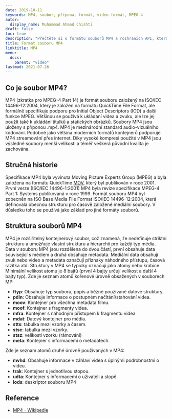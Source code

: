 ```yaml
---
date: 2019-10-11
keywords: MP4, soubor, přípona, formát, video formát, MPEG-4
autor:
  display_name: Muhammad Ahmad Chishti
draft: false
toc: true
description: "Přečtěte si o formátu souborů MP4 a rozhraních API, která mohou vytvářet a otevírat soubory MP4."
title: Formát souboru MP4
linktitle: MP4
menu:
  docs:
    parent: "video"
lastmod: 2021-07-26
---
```


## Co je soubor MP4? ##

MP4 (zkratka pro MPEG-4 Part 14) je formát souboru založený na ISO/IEC 14496-12:2004, který je založen na formátu QuickTime File Format, ale formálně specifikuje podporu pro Initial Object Descriptors (IOD) a další funkce MPEG. Většinou se používá k ukládání videa a zvuku, ale lze jej použít také k ukládání titulků a statických obrázků. Soubory MP4 jsou uloženy s příponou .mp4. MP4 je mezinárodní standard audio-vizuálního kódování. Podobně jako většina moderních formátů kontejnerů podporuje MP4 streamování přes internet. Díky vysoké kompresi použité v MP4 jsou výsledné soubory menší velikosti a téměř veškerá původní kvalita je zachována.

## Stručná historie ##

Specifikace MP4 byla vyvinuta Moving Picture Experts Group (MPEG) a byla založena na formátu QuickTime [MOV](/cs/video/mov/), který byl publikován v roce 2001. První verze (ISO/IEC 14496-1:2001) MP4 byla revize specifikace MPEG-4 Part 1: Systems publikovaná v roce 1999. Formát souboru MP4 byl zobecněn na ISO Base Media File Format ISO/IEC 14496-12:2004, která definovala obecnou strukturu pro časově založené mediální soubory. V důsledku toho se používá jako základ pro jiné formáty souborů.

## Struktura souborů MP4 ##

MP4 je rozšiřitelný kontejnerový soubor, což znamená, že nedefinuje striktní strukturu a umožňuje vlastní strukturu a hierarchii pro každý typ média. Data v souboru MP4 jsou rozdělena do dvou částí, první obsahuje data související s médiem a druhá obsahuje metadata. Mediální data obsahují zvuk nebo video a metadata označují příznaky náhodného přístupu, časová razítka atd.
Struktury v MP4 se typicky označují jako atomy nebo krabice. Minimální velikost atomu je 8 bajtů (první 4 bajty určují velikost a další 4 bajty typ). Zde je seznam atomů kořenové úrovně obsažených v souborech MP:

- **ftyp**: Obsahuje typ souboru, popis a běžné používané datové struktury.
- **pdin**: Obsahuje informace o postupném načítání/stahování videa.
- **moov**: Kontejner pro všechna metadata filmu.
- **moof**: Kontejner s fragmenty videa.
- **mfra**: Kontejner s náhodným přístupem k fragmentu videa
- **mdat**: Datový kontejner pro média.
- **stts**: tabulka mezi vzorky a časem.
- **stsc**: tabulka mezi vzorky.
- **stsz**: velikosti vzorku (rámování)
- **meta**: Kontejner s informacemi o metadatech.

Zde je seznam atomů druhé úrovně používaných v MP4:

- **mvhd**: Obsahuje informace v záhlaví videa s úplnými podrobnostmi o videu.
- **trak**: Kontejner s jednotlivou stopou.
- **udta**: Kontejner s informacemi o uživateli a stopě.
- **iods**: deskriptor souboru MP4

## Reference ##

- [MP4 - Wikipedie](https://en.wikipedia.org/wiki/MPEG-4_Part_14)

